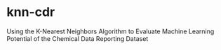 # knn-cdr
Using the K-Nearest Neighbors Algorithm to Evaluate Machine Learning Potential of the Chemical Data Reporting Dataset
